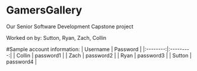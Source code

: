 # GamersGallery
Our Senior Software Development Capstone project

Worked on by: Sutton, Ryan, Zach, Collin




#Sample account information:
| Username |  Password |
|:--------:|:---------:|
|  Collin  | password1 |
|   Zach   | password2 |
|   Ryan   | password3 |
|  Sutton  | password4 |
